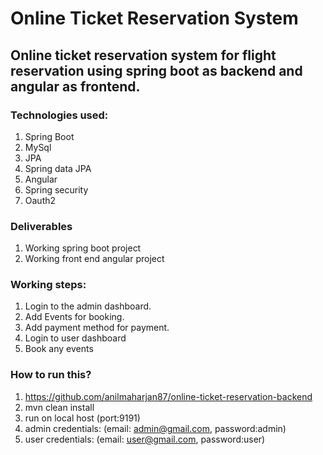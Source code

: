 # Online Ticket Reservation System

Online ticket reservation system for flight reservation  using spring boot as backend and angular as frontend.
---

### Technologies used:

1. Spring Boot
2. MySql
3. JPA
4. Spring data JPA
6. Angular
7. Spring security
8. Oauth2

### Deliverables

1. Working spring boot project
2. Working front end angular project

### Working steps:

1. Login to the admin dashboard.
2. Add Events for booking.
3. Add payment method for payment.
4. Login to user dashboard
5. Book any events

### How to run this?
1. https://github.com/anilmaharjan87/online-ticket-reservation-backend <br/>
2. mvn clean install<br/>
3. run on local host (port:9191) <br/>
4. admin credentials: (email: admin@gmail.com, password:admin) <br>
5. user credentials: (email: user@gmail.com, password:user)<br>
    

